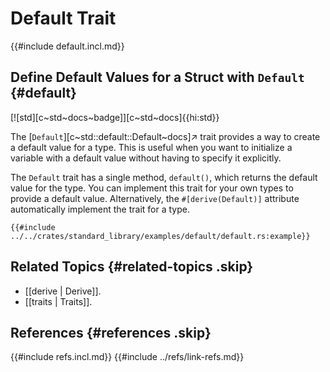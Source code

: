 # Default Trait

{{#include default.incl.md}}

## Define Default Values for a Struct with `Default` {#default}

[![std][c~std~docs~badge]][c~std~docs]{{hi:std}}

The [`Default`][c~std::default::Default~docs]↗ trait provides a way to create a default value for a type. This is useful when you want to initialize a variable with a default value without having to specify it explicitly.

The `Default` trait has a single method, `default()`, which returns the default value for the type. You can implement this trait for your own types to provide a default value. Alternatively, the `#[derive(Default)]` attribute automatically implement the trait for a type.

```rust,editable
{{#include ../../crates/standard_library/examples/default/default.rs:example}}
```

## Related Topics {#related-topics .skip}

- [[derive | Derive]].
- [[traits | Traits]].

## References {#references .skip}

{{#include refs.incl.md}}
{{#include ../refs/link-refs.md}}

<div class="hidden">
</div>
